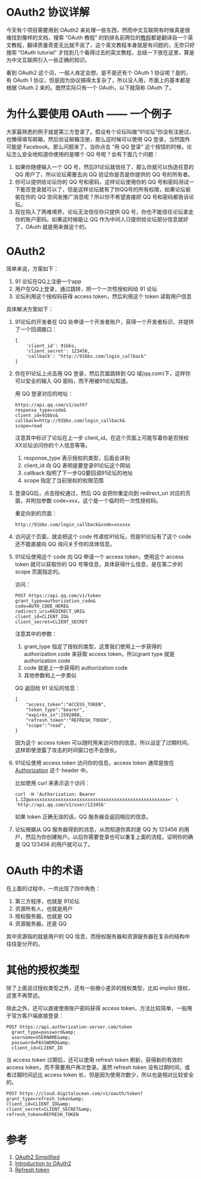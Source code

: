 # OAuth2 协议详解

<!--
ID: 4e94e58e-bdaa-4f2a-9119-b3a3f441a81b
Status: publish
Date: 2018-07-15T04:41:00
Modified: 2020-05-16T11:17:53
wp_id: 582
-->

今天有个项目需要用到 OAuth2 来处理一些东西，然而中文互联网有时候真是很难找到像样的文档，搜索 “OAuth 教程” 的到排名前两位的[教](https://aaronparecki.com/oauth-2-simplified/)[程](https://aaronparecki.com/oauth-2-simplified/)都是翻译自一个英文教程，翻译质量奇差无比就不说了，这个英文教程本身就是有问题的，无奈只好搜索 “OAuth tutorial” 才找到几个看得过去的英文教程，总结一下放在这里，算是为中文互联网引入一些正确的知识。

看到 OAuth2 这个词，一般人肯定会想，是不是还有个 OAuth 1 协议呢？是的，有 OAuth 1 协议，但是因为协议搞得太复杂了，所以没人用，市面上的基本都是根据 OAuth 2 来的。既然实际只有一个 OAuth，以下就简称 OAuth 了。

# 为什么要使用 OAuth —— 一个例子

大家最熟悉的例子就是第三方登录了。假设有个论坛叫做“91论坛”你没有注册过，也懒得填写邮箱，然后验证邮箱注册，那么这时候可以使用 QQ 登录，当然国外可能是 Facebook。那么问题来了，当你点击 “用 QQ 登录” 这个按钮的时候，论坛怎么安全地知道你使用的是哪个 QQ 号呢？会有下面几个问题：

1. 如果你随便输入一个 QQ 号，然后91论坛就信任了，那么你就可以伪造任意的 QQ 用户了，所以论坛需要去向 QQ 验证你是否是你提供的 QQ 号的所有者。
2. 你可以提供给论坛你的 QQ 号和密码，这样论坛使用你的 QQ 号和密码测试一下能否登录就可以了，但是这样论坛就有了你QQ号的所有权限，如果论坛偷偷在你的 QQ 空间发推广消息呢？所以你不希望直接把 QQ 号和密码都告诉论坛。
3. 现在陷入了两难境界，论坛无法信任你只提供 QQ 号，你也不能信任论坛拿走你的账户密码。如果这时候能让 QQ 作为中间人只提供给论坛部分信息就好了，OAuth 就是用来做这个的。

# OAuth2

简单来说，方案如下：

1. 91 论坛在QQ上注册一个app
2. 用户在QQ上登录，通过跳转，把一个一次性授权码给 91 论坛
3. 论坛利用这个授权码获得 access token，然后利用这个 token 读取用户信息

具体解决方案如下：

1. 91论坛的开发者在 QQ 处申请一个开发者账户，获得一个开发者标识，并提供了一个回调接口：

    ```
    {
        'client_id': 91bbs,
        'client_secret': 123456,
        'callback': "http://91bbs.com/login_callback"
    }
    ```

2. 你在91论坛上点击用 QQ 登录，然后页面跳转到 QQ 域(qq.com)下，这样你可以安全的输入 QQ 密码，而不用被91论坛知道。

    用 QQ 登录对应的地址：

    ```
    https://api.qq.com/v1/auth?
    response_type=code&
    client_id=91bbs&
    callback=http://91bbs.com/login_callback&
    scope=read
    ```

    注意其中标识了论坛在上一步 client_id。在这个页面上可能写着你是否授权XX论坛访问你的个人信息等等。

    1. response_type 表示授权的类型，后面会讲到
    2. client_id 向 QQ 表明是要登录91论坛这个网站
    3. callback 指明了下一步QQ要回调91论坛的地址
    4. scope 指定了当前授权的权限范围

3. 登录QQ后，点击授权通过，然后 QQ 会把你重定向到 redirect_uri 对应的页面，并附加参数 code=xxx，这个是一个临时的一次性授权码。

    重定向到的页面：

    ```
    http://91bbs.com/login_callback&code=xxxxxx
    ```

4. 访问这个页面，就会把这个 code 传递给91论坛，但是91论坛有了这个 code 还不能直接向 QQ 询问关于你的具体信息。
5. 91论坛使用这个 code 向 QQ 申请一个 access token，使用这个 access token 就可以获取你的 QQ 号等信息，具体获得什么信息，是在第二步的 scope 页面指定的。

    访问：
    ```
    POST https://api.qq.com/v1/token
    grant_type=authorization_code&
    code=AUTH_CODE_HERE&
    redirect_uri=REDIRECT_URI&
    client_id=CLIENT_ID&
    client_secret=CLIENT_SECRET
    ```

    注意其中的参数：
    1. grant_type 指定了授权的类型，这里我们使用上一步获得的 authorization code 来获取 access token，所以grant type 就是 authorization code
    2. code 就是上一步获得的 authorization code
    3. 其他参数和上一步类似

    QQ 返回给 91 论坛的信息：
    ```
    {
        "access_token":"ACCESS_TOKEN",
        "token_type":"bearer",
        "expires_in":2592000,
        "refresh_token":"REFRESH_TOKEN",
        "scope":"read",
    }
    ```

    因为这个 access token 可以随时用来访问你的信息，所以设定了过期时间，这样即使泄露了攻击的时间窗口也不会很长。

6. 91论坛使用 access token 访问你的信息。access token 通常是放在 [Authorization](https://developer.mozilla.org/en-US/docs/Web/HTTP/Headers/Authorization) 这个 header 中。

    比如使用 curl 来表示这个访问：

    ```
    curl -H 'Authorization: Bearer 1.1Zgwxxxxxxxxxxxxxxxxxxxxxxxxxxxxxxxxxxxxxxxxxxxxxxxxxxx=' \
    'http://api.qq.com/v1/user/123456'
    ```

    如果 token 正确无误的话，QQ 服务器会返回相应的信息。

6. 论坛根据从 QQ 服务器得到的消息，从而知道你真的是 QQ 为 123456 的用户，然后为你创建账户。以后你需要登录也可以重复上面的流程，证明你的确是 QQ 123456 的用户就可以了。

# OAuth 中的术语

在上面的过程中，一共出现了四中角色：

1. 第三方程序，也就是 91论坛
2. 资源所有人，也就是用户
3. 授权服务器，也就是 QQ
4. 资源服务器，还是 QQ

其中资源指的就是用户的 QQ 信息，而授权服务器和资源服务器在复杂的结构中往往是分开的。

# 其他的授权类型

除了上面说过授权类型之外，还有一些微小差异的授权类型，比如 implict 授权，这里不再赘述。

除此之外，还可以直接使用账户密码获得 access token，方法比较简单，一般用于官方客户端直接登录：

```
POST https://api.authorization-server.com/token
  grant_type=password&amp;
  username=USERNAME&amp;
  password=PASSWORD&amp;
  client_id=CLIENT_ID
```

当 access token 过期后，还可以使用 refresh token 刷新，获得新的有效的 access token，而不需要用户再次登录。虽然 refresh token 没有过期时间，或者过期时间远比 access token 长，但是因为使用次数少，所以也是相对比较安全的。

```
POST https://cloud.digitalocean.com/v1/oauth/token?
grant_type=refresh_token&amp;
client_id=CLIENT_ID&amp;
client_secret=CLIENT_SECRET&amp;
refresh_token=REFRESH_TOKEN
```

# 参考

1. [OAuth2 Simplified](https://aaronparecki.com/oauth-2-simplified/)
2. [Introduction to OAuth2](https://www.digitalocean.com/community/tutorials/an-introduction-to-oauth-2)
3. [Refresh token](https://medium.com/@bantic/more-oauth-2-0-surprises-the-refresh-token-1831d71f4af6)